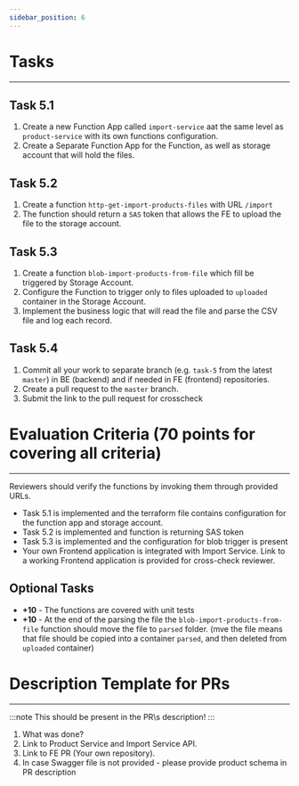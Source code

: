 ```yaml
---
sidebar_position: 6
---
```


# Tasks

---

## Task 5.1

1. Create a new Function App called `import-service` aat the same level as `product-service` with its own
functions configuration.
2. Create a Separate Function App for the Function, as well as storage account that will hold the files.

## Task 5.2

1. Create a function `http-get-import-products-files` with URL `/import`
2. The function should return a `SAS` token that allows the FE to upload the file to the storage account.

## Task 5.3

1. Create a function `blob-import-products-from-file` which fill be triggered by Storage Account.
2. Configure the Function to trigger only to files uploaded to `uploaded` container in the Storage Account.
3. Implement the business logic that will read the file and parse the CSV file and log each record.

## Task 5.4

1. Commit all your work to separate branch (e.g. `task-5` from the latest `master`) in BE (backend) and if needed in FE (frontend) repositories.
2. Create a pull request to the `master` branch.
3. Submit the link to the pull request for crosscheck

# Evaluation Criteria (70 points for covering all criteria)
------
Reviewers should verify the functions by invoking them through provided URLs.

- Task 5.1 is implemented and the terraform file contains configuration for the function app and storage account.
- Task 5.2 is implemented and function is returning SAS token
- Task 5.3 is implemented and the configuration for blob trigger is present
- Your own Frontend application is integrated with Import Service. Link to a working Frontend application is provided for cross-check reviewer.

## Optional Tasks

- **+10** - The functions are covered with unit tests
- **+10** - At the end of the parsing the file the `blob-import-products-from-file` function should move the file to `parsed` folder.
  (mve the file means that file should be copied into a container `parsed`, and then deleted from `uploaded` container)


# Description Template for PRs
---
:::note
This should be present in the PR\s description!
:::

1. What was done?
2. Link to Product Service and Import Service API.
3. Link to FE PR (Your own repository).
4. In case Swagger file is not provided - please provide product schema in PR description


